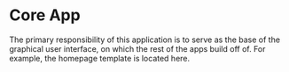 # Core App

The primary responsibility of this application is to serve as the base of the graphical user interface, 
on which the rest of the apps build off of. For example, the homepage template is located here.